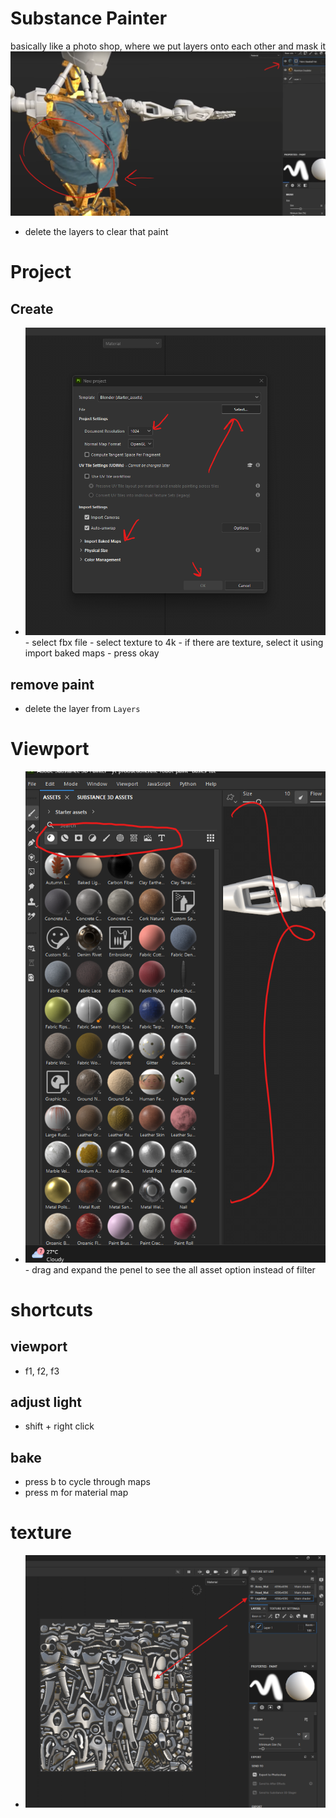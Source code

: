 # Substance Painter

basically like a photo shop, where we put layers onto each other and mask it
<br />
<img src="./images/sp-basics.png">

- delete the layers to clear that paint

# Project

## Create

- <img src="./images/new-project.png">
    - select fbx file
    - select texture to 4k
    - if there are texture, select it using import baked maps
    - press okay

## remove paint

- delete the layer from `Layers`

# Viewport

- <img src="./images/drag-asset-for-clear-options.png">
    - drag and expand the penel to see the all asset option instead of filter

# shortcuts

## viewport

- f1, f2, f3

## adjust light

- shift + right click

## bake

- press b to cycle through maps
- press m for material map

# texture

- <img src="./images/object-textures.png">
